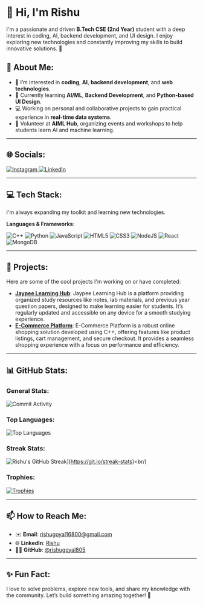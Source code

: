 # 👋 Hi, I'm Rishu

I'm a passionate and driven **B.Tech CSE (2nd Year)** student with a deep interest in coding, AI, backend development, and UI design. I enjoy exploring new technologies and constantly improving my skills to build innovative solutions. 🚀

## 💫 About Me:
- 👀 I’m interested in **coding**, **AI**, **backend development**, and **web technologies**.
- 🌱 Currently learning **AI/ML**, **Backend Development**, and **Python-based UI Design**.
- 💻 Working on personal and collaborative projects to gain practical experience in **real-time data systems**.
- 👥 Volunteer at **AIML Hub**, organizing events and workshops to help students learn AI and machine learning.

---

## 🌐 Socials:
<div>
  <a href="https://www.instagram.com/rishu_goyal_official?igsh=dHp2encxeW4wZ2Iz">
    <img src="https://img.shields.io/badge/Instagram-%23E4405F.svg?logo=Instagram&logoColor=white" alt="Instagram" />
  </a>
  <a href="https://www.linkedin.com/in/rishu0405">
    <img src="https://img.shields.io/badge/LinkedIn-%230077B5.svg?logo=linkedin&logoColor=white" alt="LinkedIn" />
  </a>
</div>

---

## 💻 Tech Stack:
I'm always expanding my toolkit and learning new technologies.

**Languages & Frameworks**:  
<div>
  <img src="https://img.shields.io/badge/c++-%2300599C.svg?style=for-the-badge&logo=c%2B%2B&logoColor=white" alt="C++" />
  <img src="https://img.shields.io/badge/python-%2314354C.svg?style=for-the-badge&logo=python&logoColor=white" alt="Python" />
  <img src="https://img.shields.io/badge/javascript-%23323330.svg?style=for-the-badge&logo=javascript&logoColor=%23F7DF1E" alt="JavaScript" />
  <img src="https://img.shields.io/badge/html5-%23E34F26.svg?style=for-the-badge&logo=html5&logoColor=white" alt="HTML5" />
  <img src="https://img.shields.io/badge/css3-%231572B6.svg?style=for-the-badge&logo=css3&logoColor=white" alt="CSS3" />
  <img src="https://img.shields.io/badge/node.js-6DA55F?style=for-the-badge&logo=node.js&logoColor=white" alt="NodeJS" />
  <img src="https://img.shields.io/badge/react-%2320232a.svg?style=for-the-badge&logo=react&logoColor=%2361DAFB" alt="React" />
  <img src="https://img.shields.io/badge/MongoDB-%234ea94b.svg?style=for-the-badge&logo=mongodb&logoColor=white" alt="MongoDB" />
</div>


---

## 📂 Projects:
Here are some of the cool projects I'm working on or have completed:

- **[Jaypee Learning Hub](https://jaypeelearninghub.great-site.net/index.php)**: Jaypee Learning Hub is a platform providing organized study resources like notes, lab materials, and previous year question papers, designed to make learning easier for students. It’s regularly updated and accessible on any device for a smooth studying experience.
- **[E-Commerce Platform](https://github.com/rishugoyal805/E-Commerce-Platform.git)**: E-Commerce Platform is a robust online shopping solution developed using C++, offering features like product listings, cart management, and secure checkout. It provides a seamless shopping experience with a focus on performance and efficiency.

---

## 📊 GitHub Stats:

### General Stats:
![Commit Activity](https://github-readme-stats.vercel.app/api?username=rishugoyal805&show_icons=true&hide_border=true&count_private=true&theme=radical&hide_border=false)

### Top Languages:
![Top Languages](https://github-readme-stats.vercel.app/api/top-langs/?username=rishugoyal805&layout=compact&theme=radical&hide_border=false&langs_count=20)

### Streak Stats:
![Rishu's GitHub Streak](https://streak-stats.demolab.com?user=rishugoyal805&theme=tokyonight&short_numbers=true)](https://git.io/streak-stats)<br/)

### Trophies:
[![Trophies](https://github-profile-trophy.vercel.app/?username=rishugoyal805&theme=radical&row=1&column=3&margin-w=15&margin-h=15&hide_border=false)](https://github.com/rishugoyal805)



---

## 📫 How to Reach Me:
- ✉️ **Email**: rishugoyal16800@gmail.com
- 🌐 **LinkedIn**: [Rishu](https://www.linkedin.com/in/rishu0405)
- 🧑‍💻 **GitHub**: [@rishugoyal805](https://github.com/rishugoyal805)

---

## ✨ Fun Fact: 
I love to solve problems, explore new tools, and share my knowledge with the community. Let’s build something amazing together! 🚀
